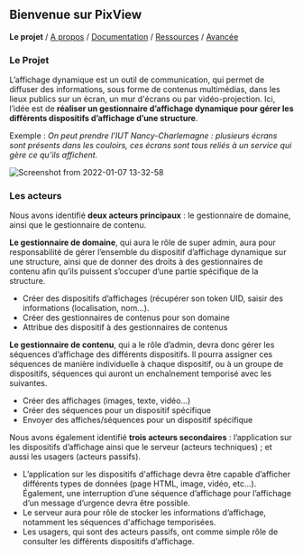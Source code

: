 
## Bienvenue sur PixView

**Le projet** / [A propos](about.md) / [Documentation](docs.md) / [Ressources](ressources.md) / [Avancée](avancee.md)

### Le Projet

L’affichage dynamique est un outil de communication, qui permet de diffuser des informations, sous forme de contenus multimédias, dans les lieux publics sur un écran, un mur d'écrans ou par vidéo-projection. Ici, l’idée est de **réaliser un gestionnaire d’affichage dynamique pour gérer les différents dispositifs d’affichage d’une structure**. 

Exemple : *On peut prendre l’IUT Nancy-Charlemagne : plusieurs écrans sont présents dans les couloirs, ces écrans sont tous reliés à un service qui gère ce qu’ils affichent.*

![Screenshot from 2022-01-07 13-32-58](https://user-images.githubusercontent.com/62664334/148545439-26849164-048a-4d48-8a7f-6bf1fd980355.png)

### Les acteurs

Nous avons identifié **deux acteurs principaux** : le gestionnaire de domaine, ainsi que le gestionnaire de contenu.

**Le gestionnaire de domaine**, qui aura le rôle de super admin, aura pour responsabilité de gérer l’ensemble du dispositif d’affichage dynamique sur une structure, ainsi que de donner des droits à des gestionnaires de contenu afin qu’ils puissent s’occuper d’une partie spécifique de la structure.
- Créer des dispositifs d’affichages (récupérer son token UID, saisir des informations (localisation, nom…).
- Créer des gestionnaires de contenus pour son domaine
- Attribue des dispositif à des gestionnaires de contenus

**Le gestionnaire de contenu**, qui a le rôle d’admin, devra donc gérer les séquences d’affichage des différents dispositifs. Il pourra assigner ces séquences de manière individuelle à chaque dispositif, ou à un groupe de dispositifs, séquences qui auront un enchaînement temporisé avec les suivantes.
- Créer des affichages (images, texte, vidéo…)
- Créer des séquences pour un dispositif spécifique
- Envoyer des affiches/séquences pour un dispositif spécifique

Nous avons également identifié **trois acteurs secondaires** : l’application sur les dispositifs d’affichage ainsi que le serveur (acteurs techniques) ; et aussi les usagers (acteurs passifs).

- L’application sur les dispositifs d'affichage devra être capable d’afficher différents types de données (page HTML, image, vidéo, etc…). Également, une interruption d’une séquence d’affichage pour l’affichage d’un message d’urgence devra être possible.
- Le serveur aura pour rôle de stocker les informations d’affichage, notamment les séquences d'affichage temporisées.
- Les usagers, qui sont des acteurs passifs, ont comme simple rôle de consulter les différents dispositifs d’affichage.
